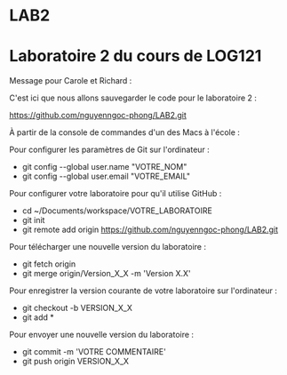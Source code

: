 # LAB2
Laboratoire 2 du cours de LOG121
============================================================================

Message pour Carole et Richard :

C'est ici que nous allons sauvegarder le code pour le laboratoire 2 :

https://github.com/nguyenngoc-phong/LAB2.git

À partir de la console de commandes d'un des Macs à l'école :

Pour configurer les paramètres de Git sur l'ordinateur :
  - git config --global user.name "VOTRE_NOM"
  - git config --global user.email "VOTRE_EMAIL"

Pour configurer votre laboratoire pour qu'il utilise GitHub :
  - cd ~/Documents/workspace/VOTRE_LABORATOIRE
  - git init
  - git remote add origin https://github.com/nguyenngoc-phong/LAB2.git

Pour télécharger une nouvelle version du laboratoire :
  - git fetch origin
  - git merge origin/Version_X_X -m 'Version X.X'

Pour enregistrer la version courante de votre laboratoire sur l'ordinateur :
  - git checkout -b VERSION_X_X
  - git add *

Pour envoyer une nouvelle version du laboratoire :
  - git commit -m 'VOTRE COMMENTAIRE'
  - git push origin VERSION_X_X
